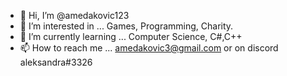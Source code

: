 - 👋 Hi, I’m @amedakovic123
- 👀 I’m interested in ... Games, Programming, Charity.
- 🌱 I’m currently learning ... Computer Science, C#,C++
- 📫 How to reach me ... amedakovic3@gmail.com
or on discord aleksandra#3326

<!---
amedakovic123/amedakovic123 is a ✨ special ✨ repository because its `README.md` (this file) appears on your GitHub profile.
You can click the Preview link to take a look at your changes.
--->

